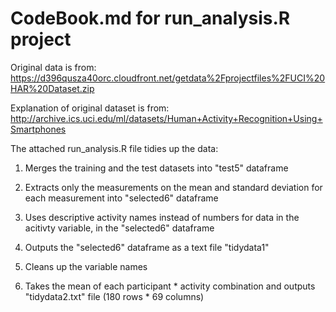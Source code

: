 # CodeBook.md for run_analysis.R project

Original data is from: https://d396qusza40orc.cloudfront.net/getdata%2Fprojectfiles%2FUCI%20HAR%20Dataset.zip 

Explanation of original dataset is from: http://archive.ics.uci.edu/ml/datasets/Human+Activity+Recognition+Using+Smartphones 

The attached run_analysis.R file tidies up the data:

1)  Merges the training and the test datasets into "test5" dataframe

2)  Extracts only the measurements on the mean and standard deviation for each measurement into "selected6" dataframe

3)  Uses descriptive activity names instead of numbers for data in the acitivty variable, in the "selected6" dataframe

4)  Outputs the "selected6" dataframe as a text file "tidydata1"

5)  Cleans up the variable names

6)  Takes the mean of each participant * activity combination and outputs "tidydata2.txt" file (180 rows * 69 columns)

